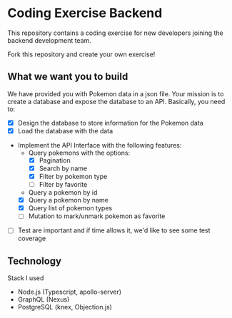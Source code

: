 # Coding Exercise Backend

This repository contains a coding exercise for new developers joining the backend development team.

Fork this repository and create your own exercise!

## What we want you to build

We have provided you with Pokemon data in a json file. Your mission is to create a database and expose the database to an API. Basically, you need to:

- [x] Design the database to store information for the Pokemon data
- [x] Load the database with the data
- Implement the API Interface with the following features:
  - Query pokemons with the options:
    - [x] Pagination
    - [x] Search by name
    - [x] Filter by pokemon type
    - [ ] Filter by favorite
  - Query a pokemon by id
  - [x] Query a pokemon by name
  - [x] Query list of pokemon types
  - [ ] Mutation to mark/unmark pokemon as favorite
- [ ] Test are important and if time allows it, we'd like to see some test coverage

## Technology

Stack I used

- Node.js (Typescript, apollo-server)
- GraphQL (Nexus)
- PostgreSQL (knex, Objection.js)

